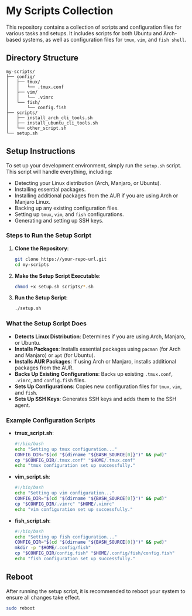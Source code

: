 # My Scripts Collection

This repository contains a collection of scripts and configuration files for various tasks and setups. It includes scripts for both Ubuntu and Arch-based systems, as well as configuration files for `tmux`, `vim`, and `fish shell`.

## Directory Structure
```
my-scripts/
├── config/
│   ├── tmux/
│   │   └── .tmux.conf
│   ├── vim/
│   │   └── .vimrc
│   └── fish/
│       └── config.fish
├── scripts/
│   ├── install_arch_cli_tools.sh
│   ├── install_ubuntu_cli_tools.sh
│   └── other_script.sh
└── setup.sh

```




## Setup Instructions

To set up your development environment, simply run the `setup.sh` script. This script will handle everything, including:

- Detecting your Linux distribution (Arch, Manjaro, or Ubuntu).
- Installing essential packages.
- Installing additional packages from the AUR if you are using Arch or Manjaro Linux.
- Backing up any existing configuration files.
- Setting up `tmux`, `vim`, and `fish` configurations.
- Generating and setting up SSH keys.

### Steps to Run the Setup Script

1. **Clone the Repository**:
    ```bash
    git clone https://your-repo-url.git
    cd my-scripts
    ```

2. **Make the Setup Script Executable**:
    ```bash
    chmod +x setup.sh scripts/*.sh
    ```

3. **Run the Setup Script**:
    ```bash
    ./setup.sh
    ```

### What the Setup Script Does

- **Detects Linux Distribution**: Determines if you are using Arch, Manjaro, or Ubuntu.
- **Installs Packages**: Installs essential packages using `pacman` (for Arch and Manjaro) or `apt` (for Ubuntu).
- **Installs AUR Packages**: If using Arch or Manjaro, installs additional packages from the AUR.
- **Backs Up Existing Configurations**: Backs up existing `.tmux.conf`, `.vimrc`, and `config.fish` files.
- **Sets Up Configurations**: Copies new configuration files for `tmux`, `vim`, and `fish`.
- **Sets Up SSH Keys**: Generates SSH keys and adds them to the SSH agent.

### Example Configuration Scripts

- **tmux_script.sh**:
    ```bash
    #!/bin/bash
    echo "Setting up tmux configuration..."
    CONFIG_DIR="$(cd "$(dirname "${BASH_SOURCE[0]}")" && pwd)"
    cp "$CONFIG_DIR/.tmux.conf" "$HOME/.tmux.conf"
    echo "tmux configuration set up successfully."
    ```

- **vim_script.sh**:
    ```bash
    #!/bin/bash
    echo "Setting up vim configuration..."
    CONFIG_DIR="$(cd "$(dirname "${BASH_SOURCE[0]}")" && pwd)"
    cp "$CONFIG_DIR/.vimrc" "$HOME/.vimrc"
    echo "vim configuration set up successfully."
    ```

- **fish_script.sh**:
    ```bash
    #!/bin/bash
    echo "Setting up fish configuration..."
    CONFIG_DIR="$(cd "$(dirname "${BASH_SOURCE[0]}")" && pwd)"
    mkdir -p "$HOME/.config/fish"
    cp "$CONFIG_DIR/config.fish" "$HOME/.config/fish/config.fish"
    echo "fish configuration set up successfully."
    ```

## Reboot

After running the setup script, it is recommended to reboot your system to ensure all changes take effect.

```bash
sudo reboot
